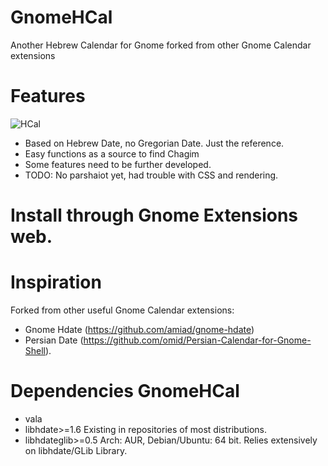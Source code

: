 # GnomeHCal
Another Hebrew Calendar for Gnome forked from other Gnome Calendar extensions

# Features

![HCal](https://github.com/fiszermane/Gnome-HCal/blob/master/screenshot1.png)


* Based on Hebrew Date, no Gregorian Date. Just the reference.
* Easy functions as a source to find Chagim
* Some features need to be further developed.
* TODO: No parshaiot yet, had trouble with CSS and rendering.

# Install through Gnome Extensions web.

# Inspiration
Forked from other useful Gnome Calendar extensions:
* Gnome Hdate (https://github.com/amiad/gnome-hdate)
* Persian Date (https://github.com/omid/Persian-Calendar-for-Gnome-Shell).
 
# Dependencies GnomeHCal
* vala
* libhdate>=1.6  Existing in repositories of most distributions.
* libhdateglib>=0.5  Arch: AUR, Debian/Ubuntu: 64 bit.
Relies extensively on libhdate/GLib Library.
